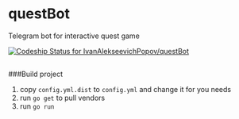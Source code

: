 # questBot
Telegram bot for interactive quest game

[ ![Codeship Status for IvanAlekseevichPopov/questBot](https://app.codeship.com/projects/c2497ce0-a3fb-0136-af89-3a4b3f330d9d/status?branch=master)](https://app.codeship.com/projects/307663)

##
###Build project
 1. copy `config.yml.dist` to `config.yml` and change it for you needs
 2. run `go get` to pull vendors
 3. run `go run`